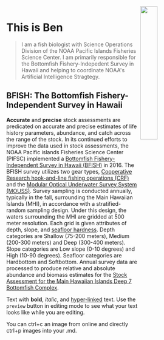 <img align=right src="https://lh3.googleusercontent.com/a-/ACB-R5S-p1_sHmVY-rLZlw_YmNJuoW38NDUqYv9yEslaPV-0iqJO9HqTDzsADM6hTzoMe-zkg3utJS5aFqTybg2EOLeLtKR0gKmnKKRj_vMiR8DzOmWO39NUag5qXtr6WWAA_7Md2VQ1pPHo450LXSRYl6SaCMMu_Yx7oS4CbOlqNz0gY-S0TWii1mUCyjM8cq3-l_0JPdaugE2ZVWOAOb33gBAIVbRQ5PmEADdQpkEt48M_6Ike38BSVybd-lBeB5__ZKk1X2HY6Bl809h3__pkR0gQas4QMIjS4smO868RZiF-WpkBJOl2LGgaf1EzafnZtw2XSVgQqqCvk2TTIjD_5EKrL2He_-YIFv3PbpRQ3LlPGkTi06ll5jsXgcEPvFZYKH5fGfX0Bki_aFB_kjtBfOY9QHjrseX4-cmCMVGFizJHvmta-zLV54KSXUEP00W0JpRYyxfQEgqEsPV9NOBOMMo0GBzE3OrUlfsqyQiBkX29-ssPetGrTYjH3uxeRbz1zNIygE2iwPxPr36J8Ulc4f9UPrJzFQ4W23sJ0KZHwwHiSuXTCQeAFmwnHWPuX_CO08aPy6PXfUCcFj2LRzz7nDGmLA6qAcmMNlj-1cwUnrBll_c7s-ZIuER3o4UN8Yj1uZnRE_sO76FRSXx3VSCmBfnwovEFKBB7Bhb24WwG8MZ9yVXuX7oioxlEd9S2qBljZTqXnsFLLVoJCwZq9IfAiHrnHxRaG8Jr183fo8ow5Ypaf-a1T41DbpYRKODNUFT3MPxy3__89D3del-7L4C8Tc0YaqI-03AiYb6ouI6XHcTCqX26muPwZpoORvwXjuVVg86qxVCC3VJ0sSQHpKB2lFsw9r3hAniCm_pj58-cdAHaSFyV87AUm4f4PHqAf1dOp7ahdqGd63bBX0e3TyHtHurfAIELFcc6sLSVMk-cBIZTglagkwtbOkAfGCFyzw=s288" width=30% height=30%>


# This is Ben

> I am a fish biologist with Science Operations Division of the NOAA Pacific Islands Fisheries Science Center. I am primarily responsible for the Bottomfish Fishery-Indepedent Survey in Hawaii and helping to coordinate NOAA's Artificial Intelligence Stragtegy.

## BFISH: The Bottomfish Fishery-Independent Survey in Hawaii

**Accurate** and **precise** stock assessments are predicated on accurate and precise estimates of life history parameters, abundance, and catch across the range of the stock. In its continued efforts to improve the data used in stock assessments, the NOAA Pacific islands Fisheries Science Center (PIFSC) implemented a [Bottomfish Fishery-Independent Survey in Hawaii (BFISH)](https://www.fisheries.noaa.gov/inport/item/53762) in 2016. The BFISH survey utilizes two gear types, [Cooperative Research hook-and-line fishing operations (CRF)](https://www.fisheries.noaa.gov/inport/item/20969) and the [Modular Optical Underwater Survey System (MOUSS)](https://www.fisheries.noaa.gov/inport/item/20970). Survey sampling is conducted annually, typically in the fall, surrounding the Main Hawaiian Islands (MHI), in accordance with a stratified-random sampling design. Under this design, the waters surrounding the MHI are gridded at 500 meter resolution. Each grid is given attributes of depth, slope, and [seafloor hardness](https://www.fisheries.noaa.gov/inport/item/31636). Depth categories are Shallow (75-200 meters), Medium (200-300 meters) and Deep (300-400 meters). Slope categories are Low slope (0-10 degrees) and High (10-90 degrees). Seafloor categories are Hardbottom and Softbottom. Annual survey data are processed to produce relative and absolute abundance and biomass estimates for the [Stock Assessment for the Main Hawaiian Islands Deep 7 Bottomfish Complex](https://www.fisheries.noaa.gov/resource/document/stock-assessment-update-main-hawaiian-islands-deep-7-bottomfish-complex-2021).

Text with **bold**, _italic_, and [hyper-linked](https://ww2.amstat.org/meetings/wsds/2022/index.cfm) text. Use the `preview` button in editing mode to see what your text looks like while you are editing. 

You can ctrl+c an image from online and directly ctrl+p images into your .md. 
